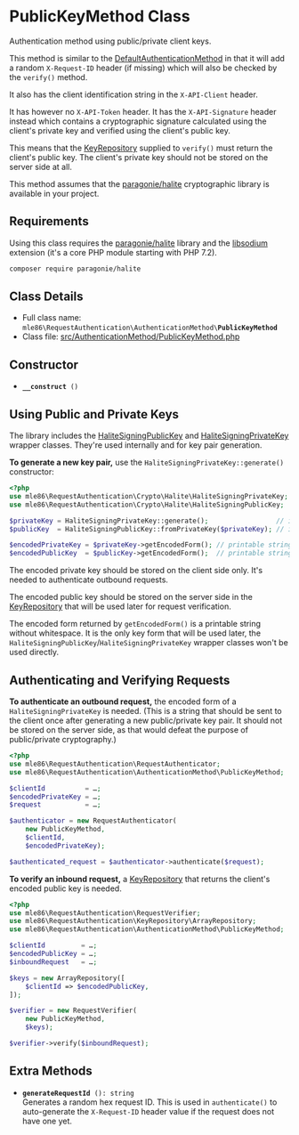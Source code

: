 # PublicKeyMethod Class

Authentication method using public/private client keys.

This method is similar to the [DefaultAuthenticationMethod]
in that it will add a random `X-Request-ID` header (if missing)
which will also be checked by the `verify()` method.

It also has the client identification string in the `X-API-Client` header.

It has however no `X-API-Token` header.
It has the `X-API-Signature` header instead
which contains a cryptographic signature
calculated using the client's private key
and verified using the client's public key.

This means that the [KeyRepository] supplied to `verify()`
must return the client's public key.
The client's private key should not be stored on the server side at all.

This method assumes that the
[paragonie/halite](https://github.com/paragonie/halite) cryptographic library
is available in your project.


[Exceptions]: Exceptions.md
[KeyRepository]: Class_KeyRepository.md
[AuthenticationMethod]: Class_AuthenticationMethod.md
[DefaultAuthenticationMethod]: Class_DefaultAuthenticationMethod.md
[RequestAuthenticator]: Class_RequestAuthenticator.md
[RequestVerifier]: Class_RequestVerifier.md


## Requirements

Using this class requires the [paragonie/halite](https://github.com/paragonie/halite) library
and the [libsodium](https://github.com/jedisct1/libsodium-php) extension
(it's a core PHP module starting with PHP 7.2).

```sh
composer require paragonie/halite
```


## Class Details

* Full class name: <code>mle86\\RequestAuthentication\\AuthenticationMethod\\<b>PublicKeyMethod</b></code>
* Class file: [src/AuthenticationMethod/PublicKeyMethod.php](../src/AuthenticationMethod/PublicKeyMethod.php)


## Constructor

* <code><b>\_\_construct</b> ()</code>


## Using Public and Private Keys

The library includes the
[HaliteSigningPublicKey](../src/Crypto/Halite/HaliteSigningPublicKey.php)
and
[HaliteSigningPrivateKey](../src/Crypto/Halite/HaliteSigningPrivateKey.php)
wrapper classes.
They're used internally
and for key pair generation.

**To generate a new key pair,**
use the `HaliteSigningPrivateKey::generate()` constructor:

```php
<?php
use mle86\RequestAuthentication\Crypto\Halite\HaliteSigningPrivateKey;
use mle86\RequestAuthentication\Crypto\Halite\HaliteSigningPublicKey;

$privateKey = HaliteSigningPrivateKey::generate();                 // instanceof HaliteSigningPrivateKey
$publicKey  = HaliteSigningPublicKey::fromPrivateKey($privateKey); // instanceof HaliteSigningPublicKey

$encodedPrivateKey = $privateKey->getEncodedForm(); // printable string
$encodedPublicKey  = $publicKey->getEncodedForm();  // printable string
```

The encoded private key should be stored on the client side only.
It's needed to authenticate outbound requests.

The encoded public key should be stored on the server side
in the [KeyRepository] that will be used later for request verification.

The encoded form returned by `getEncodedForm()`
is a printable string without whitespace.
It is the only key form that will be used later,
the `HaliteSigningPublicKey`/`HaliteSigningPrivateKey` wrapper classes
won't be used directly.


## Authenticating and Verifying Requests

**To authenticate an outbound request,**
the encoded form of a `HaliteSigningPrivateKey` is needed.
(This is a string that should be sent to the client once after generating a new public/private key pair.
 It should not be stored on the server side, as that would defeat the purpose of public/private cryptography.)

```php
<?php
use mle86\RequestAuthentication\RequestAuthenticator;
use mle86\RequestAuthentication\AuthenticationMethod\PublicKeyMethod;

$clientId          = …;
$encodedPrivateKey = …;
$request           = …;

$authenticator = new RequestAuthenticator(
    new PublicKeyMethod,
    $clientId,
    $encodedPrivateKey);

$authenticated_request = $authenticator->authenticate($request);
```

**To verify an inbound request,**
a [KeyRepository] that returns the client's encoded public key is needed.

```php
<?php
use mle86\RequestAuthentication\RequestVerifier;
use mle86\RequestAuthentication\KeyRepository\ArrayRepository;
use mle86\RequestAuthentication\AuthenticationMethod\PublicKeyMethod;

$clientId         = …;
$encodedPublicKey = …;
$inboundRequest   = …;

$keys = new ArrayRepository([
    $clientId => $encodedPublicKey,
]);

$verifier = new RequestVerifier(
    new PublicKeyMethod,
    $keys);

$verifier->verify($inboundRequest);
```


## Extra Methods

* <code><b>generateRequestId</b> (): string</code>  
    Generates a random hex request ID.
    This is used in `authenticate()` to auto-generate the `X-Request-ID` header value
    if the request does not have one yet.

